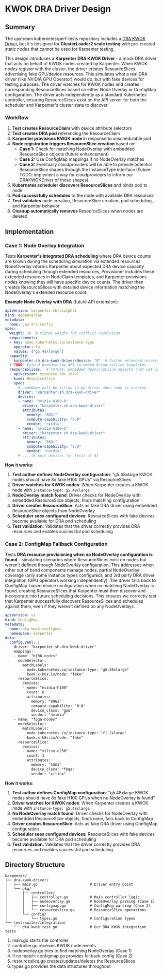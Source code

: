 # KWOK DRA Driver Design

## Summary
The upstream kubernetes/perf-tests repository includes a [DRA KWOK Driver](https://github.com/kubernetes/perf-tests/pull/3491/files), but it's designed for **ClusterLoader2 scale testing** with pre-created static nodes that cannot be used for Karpenter testing.

This design introduces a **Karpenter DRA KWOK Driver** - a mock DRA driver that acts on behalf of KWOK nodes created by Karpenter. When KWOK nodes register with the cluster, the driver creates ResourceSlices advertising fake GPU/device resources. This simulates what a real DRA driver (like NVIDIA GPU Operator) would do, but with fake devices for testing purposes. The driver watches for KWOK nodes and creates corresponding ResourceSlices based on either Node Overlay or ConfigMap configuration. The driver acts independently as a standard Kubernetes controller, ensuring ResourceSlices exist on the API server for both the scheduler and Karpenter's cluster state to discover.

### Workflow
1. **Test creates ResourceClaim** with device attribute selectors
2. **Test creates DRA pod** referencing the ResourceClaim
3. **Karpenter provisions KWOK node** in response to unschedulable pod
4. **Node registration triggers ResourceSlice creation** based on:
   - **Case 1:** Check for matching NodeOverlay with embedded ResourceSlice objects (future enhancement)
   - **Case 2:** Use ConfigMap mappings if no NodeOverlay matches
   - **Case 3:** Eventually cloudproviders will be able to provide potential ResourceSlice shapes through the InstanceType interface (Future TODO: implement a way for cloudproviders to inform our DRAKWOKDriver of those shapes).
5. **Kubernetes scheduler discovers ResourceSlices** and binds pod to node
6. **Pod successfully schedules** to the node with available DRA resources
7. **Test validates** node creation, ResourceSlice creation, pod scheduling, and Karpenter behavior
8. **Cleanup automatically removes** ResourceSlices when nodes are deleted

## Implementation

### Case 1: Node Overlay Integration
Tests **Karpenter's integrated DRA scheduling** where DRA device counts are known during the scheduling simulation via extended resources. NodeOverlay informs Karpenter about expected DRA device capacity during scheduling through extended resources, Provisioner includes these extended resources in NodeClaim templates, and Karpenter provisions nodes knowing they will have specific device counts. The driver then creates ResourceSlices with detailed device information matching the NodeOverlay's extended resource count.

**Example Node Overlay with DRA** (future API extension):
```yaml
apiVersion: karpenter.sh/v1alpha1
kind: NodeOverlay
metadata:
  name: gpu-dra-config
spec:
  weight: 10  # Higher weight for conflict resolution
  requirements:
  - key: node.kubernetes.io/instance-type
    operator: In
    values: ["g5.48xlarge"]
  capacity:
    karpenter.sh.dra-kwok-driver/device: "8"  # Custom extended resource for DRA devices
  # TODO: Extend NodeOverlay API to embed ResourceSlice templates
  resourceSlices:  # FUTURE: Embedded ResourceSlice objects (not yet implemented)
  - apiVersion: resource.k8s.io/v1
    kind: ResourceSlice
    spec:
      # nodeName will be filled in by driver when node is created
      driver: "karpenter.sh.dra-kwok-driver"
      devices:
      - name: "nvidia-h100-0"
        driver: "karpenter.sh.dra-kwok-driver"
        attributes:
          memory: "80Gi"
          compute-capability: "9.0"
          vendor: "nvidia"
      - name: "nvidia-h100-1"
        driver: "karpenter.sh.dra-kwok-driver"
        attributes:
          memory: "80Gi"
          compute-capability: "9.0"
          vendor: "nvidia"
      # ... (6 more devices for total of 8)
```

**How it works**:
1. **Test author defines NodeOverlay configuration**: "g5.48xlarge KWOK nodes should have 8x fake H100 GPUs" via ResourceSlices
2. **Driver watches for KWOK nodes**: When Karpenter creates a KWOK node with `instance-type: g5.48xlarge`
3. **NodeOverlay match found**: Driver checks for NodeOverlay with embedded ResourceSlice objects, finds matching configuration
4. **Driver creates ResourceSlice**: Acts as fake DRA driver using embedded ResourceSlice objects from NodeOverlay
5. **Scheduler sees configured devices**: ResourceSlices with fake devices become available for DRA pod scheduling
6. **Test validation**: Validates that the driver correctly provides DRA resources and enables successful pod scheduling

### Case 2: ConfigMap Fallback Configuration
Tests **DRA resource provisioning when no NodeOverlay configuration is found** - simulating scenarios where ResourceSlices exist on nodes but weren't defined through NodeOverlay configuration. This addresses when other out of band components manage nodes, partial NodeOverlay coverage (only some instance types configured), and 3rd party DRA driver integration (GPU operators working independently). The driver falls back to ConfigMap-based device configuration when no matching NodeOverlay is found, creating ResourceSlices that Karpenter must then discover and incorporate into future scheduling decisions. This ensures we correctly test that Karpenter successfully discovers ResourceSlices and schedules against them, even if they weren't defined on any NodeOverlays.

```yaml
apiVersion: v1
kind: ConfigMap
metadata:
  name: dra-kwok-configmap
  namespace: karpenter
data:
  config.yaml: |
    driver: "karpenter.sh.dra-kwok-driver"
    mappings:
    - name: "h100-nodes"
      nodeSelector:
        matchLabels:
          node.kubernetes.io/instance-type: "g5.48xlarge"
          kwok.x-k8s.io/node: "fake"
      resourceSlice:
        devices:
        - name: "nvidia-h100"
          count: 8
          attributes:
            memory: "80Gi"
            compute-capability: "9.0" 
            device_class: "gpu"
            vendor: "nvidia"
    - name: "fpga-nodes"
      nodeSelector:
        matchLabels:
          node.kubernetes.io/instance-type: "f1.2xlarge"
          kwok.x-k8s.io/node: "fake"
      resourceSlice:
        devices:
        - name: "xilinx-u250"
          count: 1
          attributes:
            memory: "16Gi"
            device_class: "fpga"
            vendor: "xilinx"
```

**How it works**:
1. **Test author defines ConfigMap configuration**: "g5.48xlarge KWOK nodes should have 8x fake H100 GPUs when no NodeOverlay is found"
2. **Driver watches for KWOK nodes**: When Karpenter creates a KWOK node with `instance-type: g5.48xlarge`
3. **No NodeOverlay match found**: Driver checks for NodeOverlay with embedded ResourceSlice objects, finds none, falls back to ConfigMap
4. **Driver creates ResourceSlice**: Acts as fake DRA driver using ConfigMap configuration
5. **Scheduler sees configured devices**: ResourceSlices with fake devices become available for DRA pod scheduling
6. **Test validation**: Validates that the driver correctly provides DRA resources and enables successful pod scheduling

## Directory Structure
```
karpenter/
├── dra-kwok-driver/                   
│   ├── main.go                        # Driver entry point                     
│   └── pkg/
│       ├── controller/
│       │   ├── controller.go          # Main controller logic
│       │   ├── nodeoverlay.go         # NodeOverlay parsing (Case 1)
│       │   ├── configmap.go           # ConfigMap parsing (Case 2)
│       │   └── resourceslice.go       # ResourceSlice operations
│       └── config/
│           └── types.go               # Configuration types
└── test/suites/integration/
    └── dra_kwok_test.go               # Our DRA KWOK integration tests
```
1. main.go starts the controller
2. controller.go receives KWOK node events
3. nodeoverlay.go tries to find matching NodeOverlay (Case 1)
4. If no match: configmap.go provides fallback config (Case 2)  
5. resourceslice.go creates/updates/deletes the ResourceSlices
6. types.go provides the data structures throughout